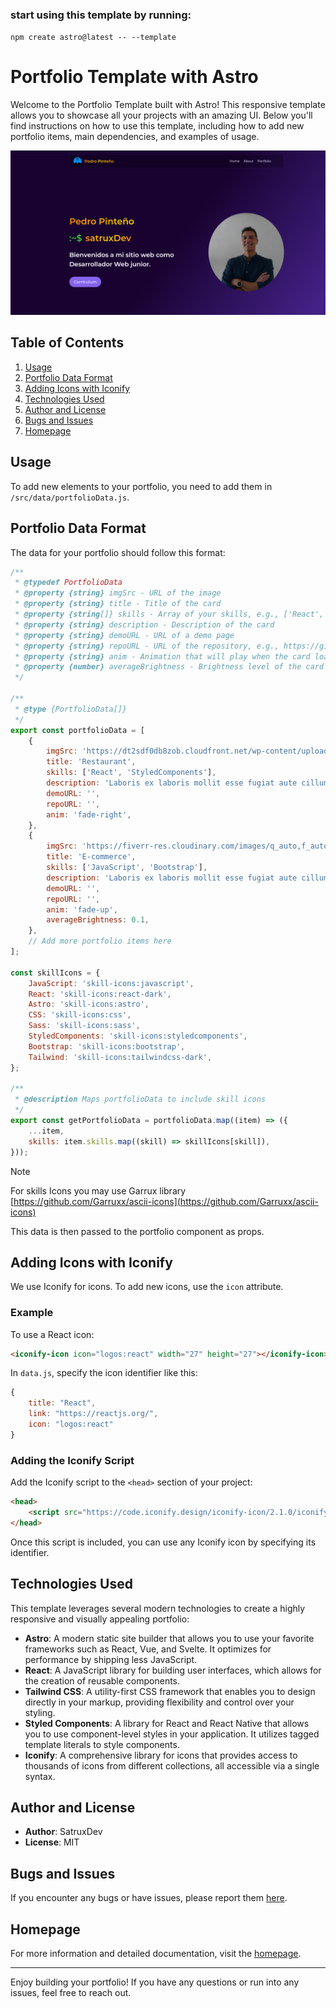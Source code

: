 ### start using this template by running:
 `npm create astro@latest -- --template `
# Portfolio Template with Astro

Welcome to the Portfolio Template built with Astro! This responsive template allows you to showcase all your projects with an amazing UI. Below you'll find instructions on how to use this template, including how to add new portfolio items, main dependencies, and examples of usage.

![Portada](image-1.png)
## Table of Contents

1. [Usage](#usage)
2. [Portfolio Data Format](#portfolio-data-format)
3. [Adding Icons with Iconify](#adding-icons-with-iconify)
4. [Technologies Used](#technologies-used)
5. [Author and License](#author-and-license)
6. [Bugs and Issues](#bugs-and-issues)
7. [Homepage](#homepage)

## Usage

To add new elements to your portfolio, you need to add them in `/src/data/portfolioData.js`.

## Portfolio Data Format

The data for your portfolio should follow this format:

```js
/**
 * @typedef PortfolioData
 * @property {string} imgSrc - URL of the image
 * @property {string} title - Title of the card
 * @property {string[]} skills - Array of your skills, e.g., ['React', 'CSS', 'JavaScript']
 * @property {string} description - Description of the card
 * @property {string} demoURL - URL of a demo page
 * @property {string} repoURL - URL of the repository, e.g., https://github.com/user/repo
 * @property {string} anim - Animation that will play when the card loads, e.g., fade-up, fade-right, fade-left, fade-down
 * @property {number} averageBrightness - Brightness level of the card's background color, e.g., 0.1
 */

/**
 * @type {PortfolioData[]}
 */
export const portfolioData = [
    {
        imgSrc: 'https://dt2sdf0db8zob.cloudfront.net/wp-content/uploads/2021/06/copy-of-the-6-best-restaurant-website-templates-1.png',
        title: 'Restaurant',
        skills: ['React', 'StyledComponents'],
        description: 'Laboris ex laboris mollit esse fugiat aute cillum nostrud enim dolor sit. Reprehenderit et non nulla irure aute nostrud commodo aute.',
        demoURL: '',
        repoURL: '',
        anim: 'fade-right',
    },
    {
        imgSrc: 'https://fiverr-res.cloudinary.com/images/q_auto,f_auto/gigs/299377097/original/7eb7dcebe244fcf5ad75d92b0969fc116946bd57/create-professional-amd-responsive-wordpress-website.jpg',
        title: 'E-commerce',
        skills: ['JavaScript', 'Bootstrap'],
        description: 'Laboris ex laboris mollit esse fugiat aute cillum nostrud enim dolor sit. Reprehenderit et non nulla irure aute nostrud commodo aute.',
        demoURL: '',
        repoURL: '',
        anim: 'fade-up',
        averageBrightness: 0.1,
    },
    // Add more portfolio items here
];

const skillIcons = {
    JavaScript: 'skill-icons:javascript',
    React: 'skill-icons:react-dark',
    Astro: 'skill-icons:astro',
    CSS: 'skill-icons:css',
    Sass: 'skill-icons:sass',
    StyledComponents: 'skill-icons:styledcomponents',
    Bootstrap: 'skill-icons:bootstrap',
    Tailwind: 'skill-icons:tailwindcss-dark',
};

/**
 * @description Maps portfolioData to include skill icons
 */
export const getPortfolioData = portfolioData.map((item) => ({
    ...item,
    skills: item.skills.map((skill) => skillIcons[skill]),
}));
```


> [!NOTE]
> For skills Icons you may use Garrux library [https://github.com/Garruxx/ascii-icons](https://github.com/Garruxx/ascii-icons)

This data is then passed to the portfolio component as props.

## Adding Icons with Iconify

We use Iconify for icons. To add new icons, use the `icon` attribute.

### Example

To use a React icon:

```html
<iconify-icon icon="logos:react" width="27" height="27"></iconify-icon>
```

In `data.js`, specify the icon identifier like this:

```js
{
    title: "React",
    link: "https://reactjs.org/",
    icon: "logos:react"
}
```

### Adding the Iconify Script

Add the Iconify script to the `<head>` section of your project:

```html
<head>
    <script src="https://code.iconify.design/iconify-icon/2.1.0/iconify-icon.min.js"></script>
</head>
```

Once this script is included, you can use any Iconify icon by specifying its identifier.

## Technologies Used

This template leverages several modern technologies to create a highly responsive and visually appealing portfolio:

- **Astro**: A modern static site builder that allows you to use your favorite frameworks such as React, Vue, and Svelte. It optimizes for performance by shipping less JavaScript.
- **React**: A JavaScript library for building user interfaces, which allows for the creation of reusable components.
- **Tailwind CSS**: A utility-first CSS framework that enables you to design directly in your markup, providing flexibility and control over your styling.
- **Styled Components**: A library for React and React Native that allows you to use component-level styles in your application. It utilizes tagged template literals to style components.
- **Iconify**: A comprehensive library for icons that provides access to thousands of icons from different collections, all accessible via a single syntax.


## Author and License

- **Author**: SatruxDev
- **License**: MIT

## Bugs and Issues

If you encounter any bugs or have issues, please report them [here](https://https://github.com/PedroPinteno/web_pedropinteno/issues).

## Homepage

For more information and detailed documentation, visit the [homepage](https:/https://github.com/PedroPinteno/web_pedropinteno).

---

Enjoy building your portfolio! If you have any questions or run into any issues, feel free to reach out.

